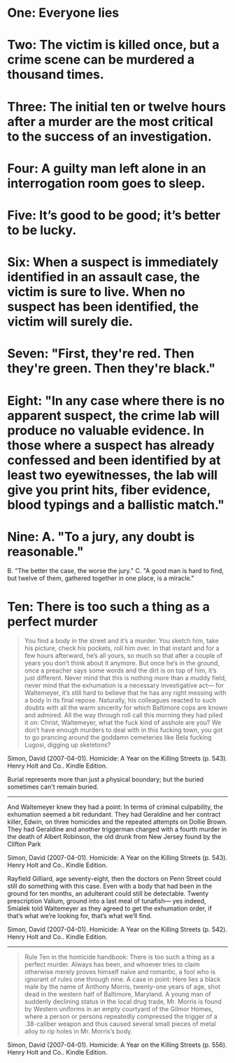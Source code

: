 # One: Everyone lies


# Two: The victim is killed once, but a crime scene can be murdered a thousand times.


# Three: The initial ten or twelve hours after a murder are the most critical to the success of an investigation.

# Four: A guilty man left alone in an interrogation room goes to sleep.


# Five: It’s good to be good; it’s better to be lucky.

# Six: When a suspect is immediately identified in an assault case, the victim is sure to live. When no suspect has been identified, the victim will surely die.


# Seven: "First, they're red. Then they're green. Then they're black."

# Eight: "In any case where there is no apparent suspect, the crime lab will produce no valuable evidence. In those where a suspect has already confessed and been identified by at least two eyewitnesses, the lab will give you print hits, fiber evidence, blood typings and a ballistic match."


# Nine: A. "To a jury, any doubt is reasonable."
B. "The better the case, the worse the jury."
C. "A good man is hard to find, but twelve of them, gathered together in one place, is a miracle."

# Ten: There is too such a thing as a perfect murder

> You find a body in the street and it’s a murder. You sketch him, take his picture, check his pockets, roll him over. In that instant and for a few hours afterward, he’s all yours, so much so that after a couple of years you don’t think about it anymore. But once he’s in the ground, once a preacher says some words and the dirt is on top of him, it’s just different. Never mind that this is nothing more than a muddy field, never mind that the exhumation is a necessary investigative act— for Waltemeyer, it’s still hard to believe that he has any right messing with a body in its final repose. Naturally, his colleagues reacted to such doubts with all the warm sincerity for which Baltimore cops are known and admired. All the way through roll call this morning they had piled it on: Christ, Waltemeyer, what the fuck kind of asshole are you? We don’t have enough murders to deal with in this fucking town, you got to go prancing around the goddamn cemeteries like Bela fucking Lugosi, digging up skeletons?

Simon, David (2007-04-01). Homicide: A Year on the Killing Streets (p. 543). Henry Holt and Co.. Kindle Edition. 

Burial represents more than just a physical boundary; but the buried sometimes can't remain buried.

---

And Waltemeyer knew they had a point: In terms of criminal culpability, the exhumation seemed a bit redundant. They had Geraldine and her contract killer, Edwin, on three homicides and the repeated attempts on Dollie Brown. They had Geraldine and another triggerman charged with a fourth murder in the death of Albert Robinson, the old drunk from New Jersey found by the Clifton Park

Simon, David (2007-04-01). Homicide: A Year on the Killing Streets (p. 543). Henry Holt and Co.. Kindle Edition. 

Rayfield Gilliard, age seventy-eight, then the doctors on Penn Street could still do something with this case. Even with a body that had been in the ground for ten months, an adulterant could still be detectable. Twenty prescription Valium, ground into a last meal of tunafish— yes indeed, Smialek told Waltemeyer as they agreed to get the exhumation order, if that’s what we’re looking for, that’s what we’ll find.

Simon, David (2007-04-01). Homicide: A Year on the Killing Streets (p. 542). Henry Holt and Co.. Kindle Edition. 

----





> Rule Ten in the homicide handbook: There is too such a thing as a perfect murder. Always has been, and whoever tries to claim otherwise merely proves himself naive and romantic, a fool who is ignorant of rules one through nine. A case in point: Here lies a black male by the name of Anthony Morris, twenty-one years of age, shot dead in the western half of Baltimore, Maryland. A young man of suddenly declining status in the local drug trade, Mr. Morris is found by Western uniforms in an empty courtyard of the Gilmor Homes, where a person or persons repeatedly compressed the trigger of a .38-caliber weapon and thus caused several small pieces of metal alloy to rip holes in Mr. Morris’s body.

Simon, David (2007-04-01). Homicide: A Year on the Killing Streets (p. 556). Henry Holt and Co.. Kindle Edition. 
